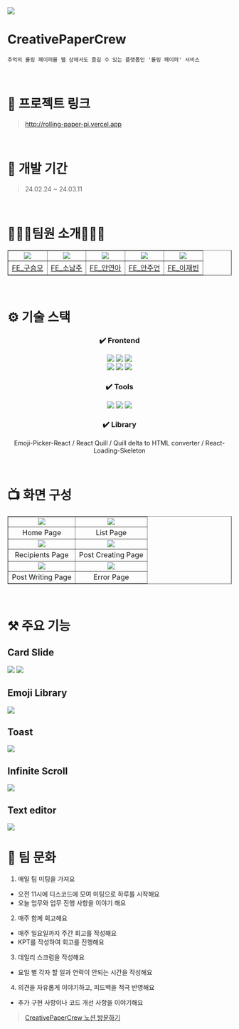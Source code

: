 <img src="https://capsule-render.vercel.app/api?type=waving&color=gradient&height=240&section=header&text=📜Rolling%20Paper🖊&fontSize=70&fontAlignY=40" />

# CreativePaperCrew

```
추억의 롤링 페이퍼를 웹 상에서도 즐길 수 있는 플랫폼인 '롤링 페이퍼' 서비스
```

<br/>

# 🔗 프로젝트 링크

> http://rolling-paper-pi.vercel.app

<br/>

# 📅 개발 기간

> 24.02.24 ~ 24.03.11

<br/>

# 💁🏻‍♀팀원 소개💁🏻‍♂

<table border ="1"> 
  <tr>
    <td align="center"><img src="https://avatars.githubusercontent.com/u/100824183?v=4"/></td> 
    <td align="center"><img src="https://avatars.githubusercontent.com/u/79499733?v=4"/></td> 
    <td align="center"><img src="https://avatars.githubusercontent.com/u/129318957?v=4"/></td> 
    <td  align="center"><img src="https://avatars.githubusercontent.com/u/88578367?v=4"/></td> 
    <td  align="center"><img src="https://avatars.githubusercontent.com/u/108844881?v=4"/></td> 
  </tr>
    <tr>
    <td align="center"><a href="https://github.com/Trophy198">FE_구승모</a></td> 
    <td align="center"><a href="https://github.com/NJ97S">FE_소남주</a></td> 
    <td align="center"><a href="https://github.com/yeona813">FE_안연아</a></td> 
    <td align="center"><a href="https://github.com/vinoankr">FE_안주언</a></td> 
    <td align="center"><a href="https://github.com/JaeBeen95">FE_이재빈</a></td> 
  </tr>
</table>

<br/>

# ⚙️ 기술 스택

<div align="center">

### ✔️ Frontend

<img src="https://img.shields.io/badge/html5-E34F26?style=for-the-badge&logo=html5&logoColor=white"> 
<img src="https://img.shields.io/badge/javascript-F7DF1E?style=for-the-badge&logo=javascript&logoColor=black">
<img src="https://img.shields.io/badge/react-61DAFB?style=for-the-badge&logo=react&logoColor=black">

</br>

<img src="https://img.shields.io/badge/styledcomponents-DB7093?style=for-the-badge&logo=styledcomponents&logoColor=white">
<img src="https://img.shields.io/badge/prettier-F7B93E?style=for-the-badge&logo=prettier&logoColor=white">
<img src="https://img.shields.io/badge/eslint-4B32C3?style=for-the-badge&logo=eslint&logoColor=white">

</div>

<div align="center">

### ✔️ Tools

<img src="https://img.shields.io/badge/github-181717?style=for-the-badge&logo=github&logoColor=white">
<img src="https://img.shields.io/badge/git-F05032?style=for-the-badge&logo=git&logoColor=white">
<img src="https://img.shields.io/badge/notion-000000?style=for-the-badge&logo=notion&logoColor=white">

</div>

<div align="center">

### ✔️ Library

Emoji-Picker-React / React Quill / Quill delta to HTML converter / React-Loading-Skeleton

</div>

<br/>

# 📺 화면 구성

<table border="1">
  <tr>
    <td align="center"><img src="https://media.discordapp.net/attachments/1202779535167459328/1216638712457461820/IMG_9667.png?ex=66011e19&is=65eea919&hm=318ab8ba04bc259b12f26130cef4afec1c4413c03bccdbbe3377971e612546f1&=&format=webp&quality=lossless&width=881&height=521" /></td> 
    <td align="center"><img src="https://media.discordapp.net/attachments/1202779535167459328/1216638712822370365/IMG_9668.png?ex=66011e19&is=65eea919&hm=57efb846c314221d5a37e052a6aa9611339e82af407caa8fceb64172f4dd0583&=&format=webp&quality=lossless&width=881&height=522" /></td> 
  </tr>
  <tr>
    <td align="center">Home Page</td> 
    <td align="center">List Page</td> 
  </tr>
  <tr>
    <td align="center"><img src="https://media.discordapp.net/attachments/1202779535167459328/1216638713400922152/IMG_9669.png?ex=66011e19&is=65eea919&hm=c60e1628eb7331afcf7cb60274537d28820851a78f5431bcff822b4fe6dcee49&=&format=webp&quality=lossless&width=881&height=522" /></td> 
    <td align="center"><img src="https://media.discordapp.net/attachments/1202779535167459328/1216638713732530268/IMG_9670.png?ex=66011e19&is=65eea919&hm=13f043b03b7e9b797cf62c59b012b80f3f7ff0f8921a5b6b75aba23a53deca56&=&format=webp&quality=lossless&width=881&height=546" /></td> 
  </tr>
  <tr>
    <td align="center">Recipients Page</td> 
    <td align="center">Post Creating Page</td> 
  </tr>
  <tr>
    <td align="center"><img src="https://media.discordapp.net/attachments/1202779535167459328/1216638714139119756/IMG_9671.png?ex=66011e19&is=65eea919&hm=47b400a8a67034c218f39f94f0418f3adee13daa130e281b44aec6080b47f739&=&format=webp&quality=lossless&width=881&height=550" /></td> 
    <td align="center"><img src="https://media.discordapp.net/attachments/1202779535167459328/1216638714764329120/IMG_9672.png?ex=66011e19&is=65eea919&hm=8f942844d0ae75bcb540f9750ee7ac914ba6d94d63b33b09db9153ae9d4e1f08&=&format=webp&quality=lossless&width=881&height=553" /></td> 
  </tr>
  <tr>
      <td align="center">Post Writing Page</td> 
      <td align ="center">Error Page</td>
  </tr>
</table>

<br/>

# ⚒️ 주요 기능

## Card Slide

<img src ="https://cdn.discordapp.com/attachments/1048586775553130587/1216661509468590160/bandicam_2024-03-11_16-38-01-950-ezgif.com-video-to-gif-converter.gif?ex=66013354&is=65eebe54&hm=4994d8231be03ec03cd2752cbf57d6a753ee5c6a6c9951b5435cb0a5cccd3cca&"/>
<img src ="https://cdn.discordapp.com/attachments/1048586775553130587/1216661586786254908/bandicam_2024-03-11_16-39-34-707-ezgif.com-video-to-gif-converter.gif?ex=66013366&is=65eebe66&hm=d724bea1c581065e25622f849695f326100b919146457a197f0031f6a0cdb9fe&"/>

## Emoji Library

<img src ="https://media.discordapp.net/attachments/1048586775553130587/1216661584571662406/bandicam_2024-03-11_16-44-44-609-ezgif.com-video-to-gif-converter.gif?ex=66013366&is=65eebe66&hm=b989754f29bb3260d0b644303ba29335694db8762f3e8a604e29554ae0af1311&=&width=750&height=322"/>

## Toast

<img src ="https://media.discordapp.net/attachments/1048586775553130587/1216661586148855868/bandicam_2024-03-11_16-41-55-254-ezgif.com-video-to-gif-converter.gif?ex=66013366&is=65eebe66&hm=9c74f24407ab46e28bf37596ecb4b6f201f8cc06b8efb0bd2968252f10fbecdc&=&width=750&height=443"/>

## Infinite Scroll

<img src ="https://cdn.discordapp.com/attachments/1210043991345725460/1216743287566762044/image.gif?ex=66017f7d&is=65ef0a7d&hm=ddbbf57cb0cacb52cbcae0641b417bb6f1e4e17286e659beffe040387f9d2d3a&"/>

## Text editor

<img src ="https://media.discordapp.net/attachments/1048586775553130587/1216661583883669546/bandicam_2024-03-11_16-53-30-354-ezgif.com-video-to-gif-converter.gif?ex=66013366&is=65eebe66&hm=55edfc0e34884b6c500a0aa4c915f2be6fec3201496df806a0a8fc938f830eaa&=&width=750&height=428"/>

<br/>

# 🙏 팀 문화

1. 매일 팀 미팅을 가져요

- 오전 11시에 디스코드에 모여 미팅으로 하루를 시작해요
- 오늘 업무와 업무 진행 사항을 이야기 해요

2. 매주 함께 회고해요

- 매주 일요일까지 주간 회고를 작성해요
- KPT를 작성하여 회고를 진행해요

3. 데일리 스크럼을 작성해요

- 요일 별 각자 할 일과 연락이 안되는 시간을 작성해요

4. 의견을 자유롭게 이야기하고, 피드백을 적극 반영해요

- 추가 구현 사항이나 코드 개선 사항을 이야기해요

> [CreativePaperCrew 노션 방문하기](https://www.notion.so/PROJECT-Rolling-7dfd660644394cefbfbd0ede6d9b999f)
